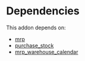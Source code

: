 # Dependencies

This addon depends on:

- [mrp](https://github.com/bringout/oca-ocb-mrp/tree/49a1ea5d631cc07026643495f2166546b3ff3452/odoo-bringout-oca-ocb-mrp)
- [purchase_stock](https://github.com/bringout/oca-ocb-warehouse/tree/62a8c36c9372364b7b073231c40d68a45f49dd78/odoo-bringout-oca-ocb-purchase_stock)
- [mrp_warehouse_calendar](https://github.com/bringout/oca-mrp)
